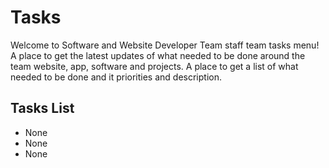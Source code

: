 # Tasks
Welcome to Software and Website Developer Team staff team tasks menu! A place to get the latest updates of what needed to be done around the team website, app, software and projects. A place to get a list of what needed to be done and it priorities and description. 

## Tasks List
- None
- None
- None